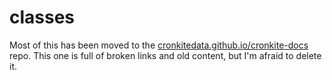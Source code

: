 # classes

Most of this has been moved to the [cronkitedata.github.io/cronkite-docs](https://cronkitedata.github.io/cronkite-docs) repo. This one is full of broken links and old content, but I'm afraid to delete it. 
 
